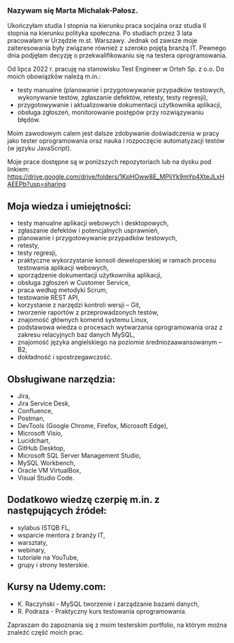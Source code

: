 ### Nazywam się Marta Michalak-Pałosz. 
Ukończyłam studia I stopnia na kierunku praca socjalna oraz studia II stopnia na kierunku polityka społeczna. Po studiach przez 3 lata pracowałam w Urzędzie m.st. Warszawy. 
Jednak od zawsze moje zaiteresowania były związane również z szeroko pojętą branżą IT. Pewnego dnia podjęłam decyzję o przekwalifikowaniu się na testera oprogramowania. 

Od lipca 2022 r. pracuję na stanowisku Test Engineer w Orteh Sp. z o.o. 
Do moich obowiązków należą m.in.:
- testy manualne (planowanie i przygotowywanie przypadków testowych, wykonywanie testów, zgłaszanie defektów, retesty, testy regresji),
- przygotowywanie i aktualizowanie dokumentacji użytkownika aplikacji, 
- obsługa zgłoszeń, monitorowanie postępów przy rozwiązywaniu błędów.
 
Moim zawodowym calem jest dalsze zdobywanie doświadczenia w pracy jako tester oprogramowania oraz nauka i rozpoczęcie automatyzacji testów (w języku JavaScript). 
 
Moje prace dostępne są w poniższych repozytoriach lub na dysku pod linkiem: https://drive.google.com/drive/folders/1KpHOww8E_MPljYk9mYp4XteJLxHAEEPb?usp=sharing


## Moja wiedza i umiejętności:
- testy manualne aplikacji webowych i desktopowych,
- zgłaszanie defektów i potencjalnych usprawnień,
- planowanie i przygotowywanie przypadków testowych,
- retesty,
- testy regresji,
- praktyczne wykorzystanie konsoli deweloperskiej w ramach procesu testowania aplikacji webowych,
- sporządzenie dokumentacji użytkownika aplikacji,
- obsługa zgłoszeń w Customer Service,
- praca według metodyki Scrum,
- testowanie REST API,
- korzystanie z narzędzi kontroli wersji – Git,
- tworzenie raportów z przeprowadzonych testów,
- znajomość głównych komend systemu Linux,
- podstawowa wiedza o procesach wytwarzania oprogramowania oraz z zakresu relacyjnych baz danych MySQL,
- znajomość języka angielskiego na poziomie średniozaawansowanym – B2,
- dokładność i spostrzegawczość.

## Obsługiwane narzędzia:
- Jira,
- Jira Service Desk,
- Confluence,
- Postman,
- DevTools (Google Chrome, Firefox, Microsoft Edge),
- Microsoft Visio,
- Lucidchart,
- GitHub Desktop,
- Microsoft SQL Server Management Studio,
- MySQL Workbench,
- Oracle VM VirtualBox,
- Visual Studio Code.

## Dodatkowo wiedzę czerpię m.in. z następujących źródeł:
- sylabus ISTQB FL,
- wsparcie mentora z branży IT,
- warsztaty,
- webinary,
- tutoriale na YouTube,
- grupy i strony testerskie. 

## Kursy na Udemy.com:
- K. Raczyński - MySQL tworzenie i zarządzanie bazami danych,
- R. Podraza - Praktyczny kurs testowania oprogramowania.


Zapraszam do zapoznania się z moim testerskim portfolio, na którym można znaleźć część moich prac.

